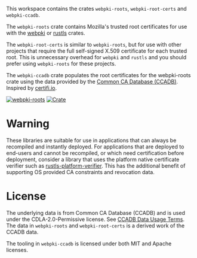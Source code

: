 This workspace contains the crates `webpki-roots`, `webpki-root-certs` and `webpki-ccadb`.

The `webpki-roots` crate contains Mozilla's trusted root certificates for use with
the [webpki](https://github.com/rustls/webpki) or [rustls](https://github.com/rustls/rustls) crates.

The `webpki-root-certs` is similar to `webpki-roots`, but for use with other projects
that require the full self-signed X.509 certificate for each trusted root. This is
unnecessary overhead for `webpki` and `rustls` and you should prefer using
`webpki-roots` for these projects.

The `webpki-ccadb` crate populates the root certificates for the webpki-roots crate
using the data provided by the [Common CA Database (CCADB)](https://www.ccadb.org/).
Inspired by [certifi.io](https://certifi.io/en/latest/).

[![webpki-roots](https://github.com/rustls/webpki-roots/actions/workflows/build.yml/badge.svg?branch=main)](https://github.com/rustls/webpki-roots/actions/workflows/build.yml)
[![Crate](https://img.shields.io/crates/v/webpki-roots.svg)](https://crates.io/crates/webpki-roots)

# Warning

These libraries are suitable for use in applications that can always be recompiled and instantly deployed.
For applications that are deployed to end-users and cannot be recompiled, or which need certification
before deployment, consider a library that uses the platform native certificate verifier such as
[rustls-platform-verifier]. This has the additional benefit of supporting OS provided CA constraints
and revocation data.

[rustls-platform-verifier]: https://docs.rs/rustls-platform-verifier

# License

The underlying data is from Common CA Database (CCADB) and is used under the CDLA-2.0-Permissive
license.  See [CCADB Data Usage Terms](https://www.ccadb.org/rootstores/usage#ccadb-data-usage-terms).
The data in `webpki-roots` and `webpki-root-certs` is a derived work of the CCADB data.

The tooling in `webpki-ccadb` is licensed under both MIT and Apache licenses.
